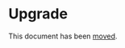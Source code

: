 <!--
SPDX-FileCopyrightText: 2020 Zach Daniel

SPDX-License-Identifier: MIT
-->

# Upgrade

This document has been [moved](upgrading-to-3-0.html).
